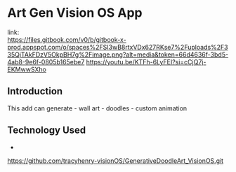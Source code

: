 # Art Gen Vision OS App
link:  
https://files.gitbook.com/v0/b/gitbook-x-prod.appspot.com/o/spaces%2FSI3wB8rtxVDx627RKse7%2Fuploads%2F335QjTAkFDzV5OkpBH7g%2Fimage.png?alt=media&token=66d4636f-3bd5-4ab8-9e6f-0805b165ebe7
https://youtu.be/KTFh-6LyFEI?si=cCjQ7j-EKMwwSXho

##  Introduction
This add can generate 
    - wall art
    - doodles 
    - custom animation 

## Technology Used 
 -
 


https://github.com/tracyhenry-visionOS/GenerativeDoodleArt_VisionOS.git
